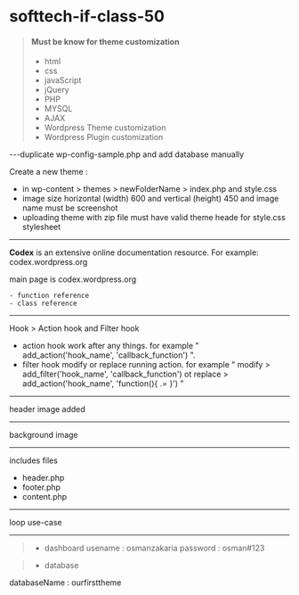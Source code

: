 # softtech-if-class-50

> #### Must be know for theme customization
>
> - html
> - css
> - javaScript
> - jQuery
> - PHP
> - MYSQL
> - AJAX
> - Wordpress Theme customization
> - Wordpress Plugin customization

---duplicate wp-config-sample.php and add database manually

Create a new theme :

- in wp-content > themes > newFolderName > index.php and style.css
- image size horizontal (width) 600 and vertical (height) 450 and image name must be screenshot
- uploading theme with zip file must have valid theme heade for style.css stylesheet

---

**Codex** is an extensive online documentation resource. For example: codex.wordpress.org

main page is codex.wordpress.org

    - function reference
    - class reference

---

Hook > Action hook and Filter hook

- action hook work after any things. for example " add_action('hook_name', 'callback_function') ".
- filter hook modify or replace running action. for example " modify > add_filter('hook_name', 'callback_function') ot replace > add_action('hook_name', 'function(){ .= }') "

---

header image added

---

background image

---

includes files

- header.php
- footer.php
- content.php

---

loop use-case

---

> - dashboard
>   usename : osmanzakaria
>   password : osman#123

> - database

databaseName : ourfirsttheme

